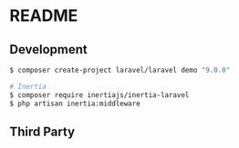 # README


## Development

```sh
$ composer create-project laravel/laravel demo "9.0.0"

# Inertia
$ composer require inertiajs/inertia-laravel
$ php artisan inertia:middleware
```

## Third Party
